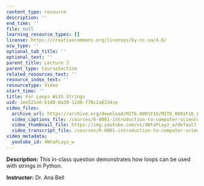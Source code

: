 ```yaml
---
content_type: resource
description: ''
end_time: ''
file: null
learning_resource_types: []
license: https://creativecommons.org/licenses/by-nc-sa/4.0/
ocw_type: ''
optional_tab_title: ''
optional_text: ''
parent_title: Lecture 3
parent_type: CourseSection
related_resources_text: ''
resource_index_text: ''
resourcetype: Video
start_time: ''
title: For Loops With Strings
uid: 1ee521e6-b140-0a30-12d0-f70c2a8334ce
video_files:
  archive_url: https://archive.org/download/MIT6.0001F16/MIT6_0001F16_Lecture_03_exercise_02_300k.mp4
  video_captions_file: /courses/6-0001-introduction-to-computer-science-and-programming-in-python-fall-2016/5fe042bb51ea5aff93826736b62a00cd_4WtaFLayz_w.vtt
  video_thumbnail_file: https://img.youtube.com/vi/4WtaFLayz_w/default.jpg
  video_transcript_file: /courses/6-0001-introduction-to-computer-science-and-programming-in-python-fall-2016/04a7dce7569d2cb05144aab86c1165e7_4WtaFLayz_w.pdf
video_metadata:
  youtube_id: 4WtaFLayz_w
---
```


**Description:** This in-class question demonstrates how loops can be used with strings in Python.

**Instructor:** Dr. Ana Bell

